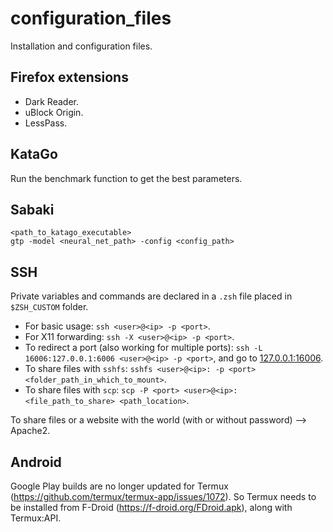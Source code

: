 # configuration_files

Installation and configuration files.

## Firefox extensions

- Dark Reader.
- uBlock Origin.
- LessPass.

## KataGo

Run the benchmark function to get the best parameters.

## Sabaki

```shell
<path_to_katago_executable>
gtp -model <neural_net_path> -config <config_path>
```

## SSH

Private variables and commands are declared in a `.zsh` file placed in `$ZSH_CUSTOM` folder.

- For basic usage: `ssh <user>@<ip> -p <port>`.
- For X11 forwarding: `ssh -X <user>@<ip> -p <port>`.
- To redirect a port (also working for multiple ports): `ssh -L 16006:127.0.0.1:6006 <user>@<ip> -p <port>`, and go to [127.0.0.1:16006](127.0.0.1:16006).
- To share files with `sshfs`: `sshfs <user>@<ip>: -p <port> <folder_path_in_which_to_mount>`.
- To share files with `scp`: `scp -P <port> <user>@<ip>:<file_path_to_share> <path_location>`.

To share files or a website with the world (with or without password) --> Apache2.

## Android

Google Play builds are no longer updated for Termux (https://github.com/termux/termux-app/issues/1072).
So Termux needs to be installed from F-Droid (https://f-droid.org/FDroid.apk), along with Termux:API.

